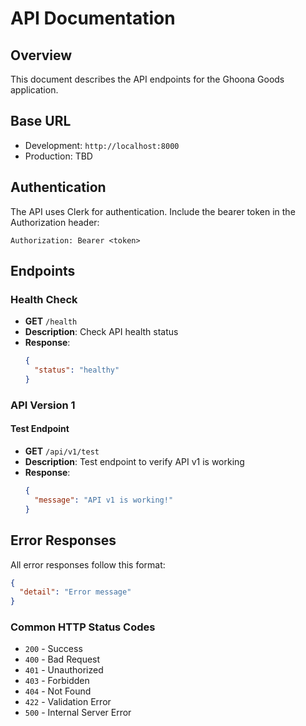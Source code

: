 # API Documentation

## Overview
This document describes the API endpoints for the Ghoona Goods application.

## Base URL
- Development: `http://localhost:8000`
- Production: TBD

## Authentication
The API uses Clerk for authentication. Include the bearer token in the Authorization header:
```
Authorization: Bearer <token>
```

## Endpoints

### Health Check
- **GET** `/health`
- **Description**: Check API health status
- **Response**: 
  ```json
  {
    "status": "healthy"
  }
  ```

### API Version 1

#### Test Endpoint
- **GET** `/api/v1/test`
- **Description**: Test endpoint to verify API v1 is working
- **Response**:
  ```json
  {
    "message": "API v1 is working!"
  }
  ```

## Error Responses

All error responses follow this format:
```json
{
  "detail": "Error message"
}
```

### Common HTTP Status Codes
- `200` - Success
- `400` - Bad Request
- `401` - Unauthorized
- `403` - Forbidden
- `404` - Not Found
- `422` - Validation Error
- `500` - Internal Server Error